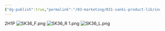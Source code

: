 ```yaml
---
{"dg-publish":true,"permalink":"/03-marketing/031-sanki-product-lib/index-of-skyline-sk-36-2024/","tags":["SKProductLib"]}
---
```


2H1P
![SK36_F.png](/img/user/03%20Marketing/031%20SANKI%20ProductLib/assets/Index%20of%20Skyline%20SK36%202024/SK36_F.png)
![SK36_R 1.png](/img/user/03%20Marketing/031%20SANKI%20ProductLib/assets/Index%20of%20Skyline%20SK36%202024/SK36_R%201.png)
![SK36_L.png](/img/user/03%20Marketing/031%20SANKI%20ProductLib/assets/Index%20of%20Skyline%20SK36%202024/SK36_L.png)
